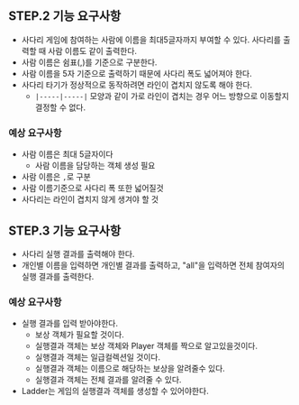 ## STEP.2 기능 요구사항

- 사다리 게임에 참여하는 사람에 이름을 최대5글자까지 부여할 수 있다. 사다리를 출력할 때 사람 이름도 같이 출력한다.
- 사람 이름은 쉼표(,)를 기준으로 구분한다.
- 사람 이름을 5자 기준으로 출력하기 때문에 사다리 폭도 넓어져야 한다.
- 사다리 타기가 정상적으로 동작하려면 라인이 겹치지 않도록 해야 한다.
  - `|-----|-----|` 모양과 같이 가로 라인이 겹치는 경우 어느 방향으로 이동할지 결정할 수 없다.





### 예상 요구사항

- 사람 이름은 최대 5글자이다
  - 사람 이름을 담당하는 객체 생성 필요
- 사람 이름은 `,`로 구분
- 사람 이름기준으로 사다리 폭 또한 넓어질것
- 사다리는 라인이 겹치지 않게 생겨야 할 것





## STEP.3 기능 요구사항

- 사다리 실행 결과를 출력해야 한다.
- 개인별 이름을 입력하면 개인별 결과를 출력하고, "all"을 입력하면 전체 참여자의 실행 결과를 출력한다.



### 예상 요구사항

- 실행 결과를 입력 받아야한다.
  - 보상 객체가 필요할 것이다.
  - 실행결과 객체는 보상 객체와 Player 객체를 짝으로 알고있을것이다.
  - 실행결과 객체는 일급컬렉션일 것이다.
  - 실행결과 객체는 이름으로 해당하는 보상을 알려줄수 있다.
  - 실행결과 객체는 전체 결과를 알려줄 수 있다.
- Ladder는 게임의 실행결과 객체를 생성할 수 있어야한다.